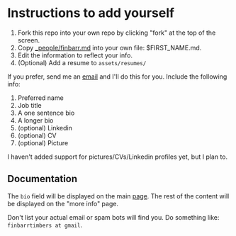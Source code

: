 # Instructions to add yourself

1. Fork this repo into your own repo by clicking "fork" at the top of the screen.
2. Copy [_people/finbarr.md](https://github.com/finbarrtimbers/hire-us/blob/main/_people/finbarr.md) into your own file: $FIRST_NAME.md.
3. Edit the information to reflect your info.
4. (Optional) Add a resume to `assets/resumes/`

If you prefer, send me an [email](mailto:finbarrtimbers@gmail.com) and I'll do this for you. Include the following info:

1. Preferred name
2. Job title
3. A one sentence bio
4. A longer bio
5. (optional) Linkedin
6. (optional) CV
7. (optional) Picture

I haven't added support for pictures/CVs/Linkedin profiles yet, but I plan to.

## Documentation

The `bio` field will be displayed on the main [page](http://finbarr.ca/hire-us). The rest of the content will be displayed on the "more info" page.

Don't list your actual email or spam bots will find you. Do something like: `finbarrtimbers at gmail`.